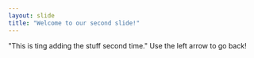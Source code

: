 ```yaml
---
layout: slide
title: "Welcome to our second slide!"
---
```

"This is ting adding the stuff second time."
Use the left arrow to go back!
